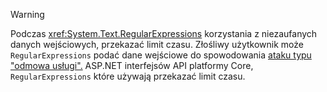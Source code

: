 > [!WARNING]
> Podczas <xref:System.Text.RegularExpressions> korzystania z niezaufanych danych wejściowych, przekazać limit czasu. Złośliwy użytkownik może `RegularExpressions` podać dane wejściowe do spowodowania [ataku typu "odmowa usługi".](https://www.us-cert.gov/ncas/tips/ST04-015) ASP.NET interfejsów API platformy Core, `RegularExpressions` które używają przekazać limit czasu.